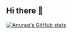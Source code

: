 ## Hi there 👋

[![Anurag's GitHub stats](https://github-readme-stats.vercel.app/api?username=andyferr)](https://github.com/andyferr/github-readme-stats)
